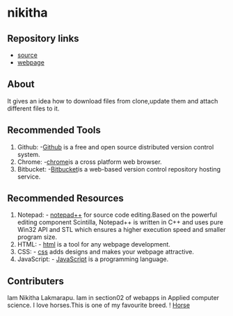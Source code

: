 # nikitha
## Repository links
- [source](https://github.com/NikithaLakmarapu/nikitha.git)
- [webpage](https://nikithalakmarapu.github.io/nikitha/)
## About
It gives an idea how to download files from clone,update them and attach different files to it.
## Recommended Tools
1. Github: -[Github](https://github.com/join/plan)  is a free and open source distributed version control system.
1. Chrome: -[chrome](https://www.google.com/chrome/)is a cross platform web browser.
1. Bitbucket: -[Bitbucket](https://bitbucket.org/dashboard/overview)is a web-based version control repository hosting service.

## Recommended Resources
1. Notepad:  - [notepad++](https://notepad-plus-plus.org/) for source code editing.Based on the powerful editing 
component Scintilla, Notepad++ is written in C++ and uses pure Win32 API and
 STL which ensures a higher execution speed and smaller program size.
1. HTML: - [html](https://www.w3schools.com/tags/att_a_download.asp) is a tool for any webpage development.
1. CSS: - [css](https://www.w3schools.com/w3css/4/w3.css) adds designs and makes your webpage attractive.
1. JavaScript: - [JavaScript](https://www.javascript.com/) is a programming language.
## Contributers
Iam Nikitha Lakmarapu.
Iam in section02 of webapps in Applied computer science.
I love horses.This is one of my favourite breed.
! [Horse](love.jpg)
